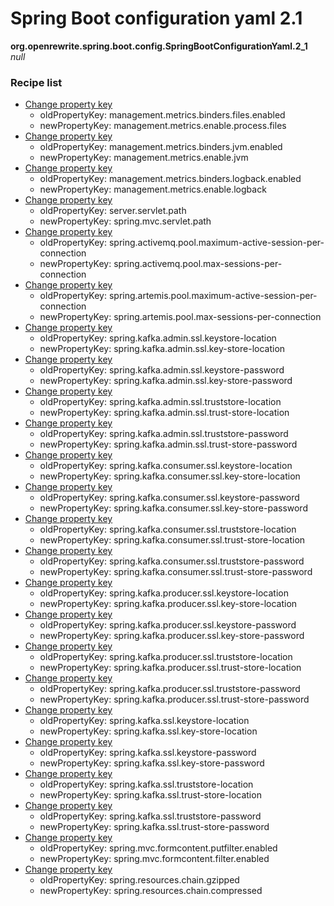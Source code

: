 # Spring Boot configuration yaml 2.1

**org.openrewrite.spring.boot.config.SpringBootConfigurationYaml.2_1**  
_null_

### Recipe list

* [Change property key](../../../../yaml/changepropertykey.md)
	* oldPropertyKey: management.metrics.binders.files.enabled
	* newPropertyKey: management.metrics.enable.process.files
* [Change property key](../../../../yaml/changepropertykey.md)
	* oldPropertyKey: management.metrics.binders.jvm.enabled
	* newPropertyKey: management.metrics.enable.jvm
* [Change property key](../../../../yaml/changepropertykey.md)
	* oldPropertyKey: management.metrics.binders.logback.enabled
	* newPropertyKey: management.metrics.enable.logback
* [Change property key](../../../../yaml/changepropertykey.md)
	* oldPropertyKey: server.servlet.path
	* newPropertyKey: spring.mvc.servlet.path
* [Change property key](../../../../yaml/changepropertykey.md)
	* oldPropertyKey: spring.activemq.pool.maximum-active-session-per-connection
	* newPropertyKey: spring.activemq.pool.max-sessions-per-connection
* [Change property key](../../../../yaml/changepropertykey.md)
	* oldPropertyKey: spring.artemis.pool.maximum-active-session-per-connection
	* newPropertyKey: spring.artemis.pool.max-sessions-per-connection
* [Change property key](../../../../yaml/changepropertykey.md)
	* oldPropertyKey: spring.kafka.admin.ssl.keystore-location
	* newPropertyKey: spring.kafka.admin.ssl.key-store-location
* [Change property key](../../../../yaml/changepropertykey.md)
	* oldPropertyKey: spring.kafka.admin.ssl.keystore-password
	* newPropertyKey: spring.kafka.admin.ssl.key-store-password
* [Change property key](../../../../yaml/changepropertykey.md)
	* oldPropertyKey: spring.kafka.admin.ssl.truststore-location
	* newPropertyKey: spring.kafka.admin.ssl.trust-store-location
* [Change property key](../../../../yaml/changepropertykey.md)
	* oldPropertyKey: spring.kafka.admin.ssl.truststore-password
	* newPropertyKey: spring.kafka.admin.ssl.trust-store-password
* [Change property key](../../../../yaml/changepropertykey.md)
	* oldPropertyKey: spring.kafka.consumer.ssl.keystore-location
	* newPropertyKey: spring.kafka.consumer.ssl.key-store-location
* [Change property key](../../../../yaml/changepropertykey.md)
	* oldPropertyKey: spring.kafka.consumer.ssl.keystore-password
	* newPropertyKey: spring.kafka.consumer.ssl.key-store-password
* [Change property key](../../../../yaml/changepropertykey.md)
	* oldPropertyKey: spring.kafka.consumer.ssl.truststore-location
	* newPropertyKey: spring.kafka.consumer.ssl.trust-store-location
* [Change property key](../../../../yaml/changepropertykey.md)
	* oldPropertyKey: spring.kafka.consumer.ssl.truststore-password
	* newPropertyKey: spring.kafka.consumer.ssl.trust-store-password
* [Change property key](../../../../yaml/changepropertykey.md)
	* oldPropertyKey: spring.kafka.producer.ssl.keystore-location
	* newPropertyKey: spring.kafka.producer.ssl.key-store-location
* [Change property key](../../../../yaml/changepropertykey.md)
	* oldPropertyKey: spring.kafka.producer.ssl.keystore-password
	* newPropertyKey: spring.kafka.producer.ssl.key-store-password
* [Change property key](../../../../yaml/changepropertykey.md)
	* oldPropertyKey: spring.kafka.producer.ssl.truststore-location
	* newPropertyKey: spring.kafka.producer.ssl.trust-store-location
* [Change property key](../../../../yaml/changepropertykey.md)
	* oldPropertyKey: spring.kafka.producer.ssl.truststore-password
	* newPropertyKey: spring.kafka.producer.ssl.trust-store-password
* [Change property key](../../../../yaml/changepropertykey.md)
	* oldPropertyKey: spring.kafka.ssl.keystore-location
	* newPropertyKey: spring.kafka.ssl.key-store-location
* [Change property key](../../../../yaml/changepropertykey.md)
	* oldPropertyKey: spring.kafka.ssl.keystore-password
	* newPropertyKey: spring.kafka.ssl.key-store-password
* [Change property key](../../../../yaml/changepropertykey.md)
	* oldPropertyKey: spring.kafka.ssl.truststore-location
	* newPropertyKey: spring.kafka.ssl.trust-store-location
* [Change property key](../../../../yaml/changepropertykey.md)
	* oldPropertyKey: spring.kafka.ssl.truststore-password
	* newPropertyKey: spring.kafka.ssl.trust-store-password
* [Change property key](../../../../yaml/changepropertykey.md)
	* oldPropertyKey: spring.mvc.formcontent.putfilter.enabled
	* newPropertyKey: spring.mvc.formcontent.filter.enabled
* [Change property key](../../../../yaml/changepropertykey.md)
	* oldPropertyKey: spring.resources.chain.gzipped
	* newPropertyKey: spring.resources.chain.compressed
